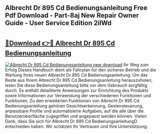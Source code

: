 ## Albrecht Dr 895 Cd Bedienungsanleitung Free Pdf Download - Part-8aj New Repair Owner Guide - User Service Edition 2ilWd

# <h2><a href="http://df1z13.blite.top/?on=Albrecht+Dr+895+Cd+Bedienungsanleitung">🔗Download 👉🔴 Albrecht Dr 895 Cd Bedienungsanleitung</a></h2>

[![Albrecht Dr 895 Cd Bedienungsanleitung new download](https://i.imgur.com/lujVjoI.png)](http://df1z13.blite.top/?on=Albrecht+Dr+895+Cd+Bedienungsanleitung)
Ihr Weg zum Erfolg Dieses Handbuch dient als Fahrplan für den sicheren Betrieb und die Wartung Ihres neuen Albrecht Dr 895 Cd Bedienungsanleitung. Um das Beste aus Ihrem Albrecht Dr 895 Cd Bedienungsanleitung herauszuholen, lesen Sie diese Bedienungsanleitung bitte vor dem Gebrauch sorgfältig durch. Es enthält detaillierte Anweisungen zur Einrichtung des Produkts sowie Informationen zur Verwendung der verschiedenen Funktionen und Funktionen. Zu den erweiterten Funktionen von Albrecht Dr 895 Cd Bedienungsanleitung gehören Gesichtserkennung, Gestensteuerung, anpassbare Profile und automatisierte Aufgaben, auf die alle über die Benutzeroberfläche zugegriffen und angepasst werden können. Vielen Dank, dass Sie sich für Albrecht Dr 895 Cd BedienungsanleitungD entschieden haben. Wir schätzen Ihr Vertrauen und Ihre Unterstützung.
